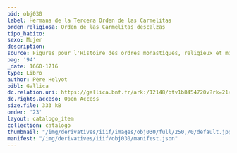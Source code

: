 ```yaml
---
pid: obj030
label: Hermana de la Tercera Orden de las Carmelitas
orden_religiosa: Orden de las Carmelitas descalzas
tipo_habito: 
sexo: Mujer
description: 
source: Figures pour l'Histoire des ordres monastiques, religieux et militaires
pag: '94'
_date: 1660-1716
type: Libro
author: Père Helyot
bibl: Gallica
dc.relation.uri: https://gallica.bnf.fr/ark:/12148/btv1b8454720v?rk=21459;5
dc.rights.acceso: Open Access
size.file: 333 kB
order: '23'
layout: catalogo_item
collection: catalogo
thumbnail: "/img/derivatives/iiif/images/obj030/full/250,/0/default.jpg"
manifest: "/img/derivatives/iiif/obj030/manifest.json"
---
```

